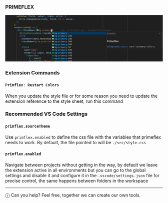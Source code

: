 ### PRIMEFLEX
![Example primeflex suggestions](./assets/banner.png)

### Extension Commands

#### `Primflex: Restart Colors`
When you update the style file or for some reason you need to update the extension reference to the style sheet, run this command

### Recommended VS Code Settings

#### `primflex.sourceTheme`
Use `primflex.enabled` to define the css file with the variables that primeflex needs to work. By default, the file pointed to will be `./src/style.css`

#### `primflex.enabled`

Navigate between projects without getting in the way, by default we leave the extension active in all environments but you can go to the global settings and disable it and configure it in the `.vscode/settings.json` file for precise control, the same happens between folders in the workspace

---
ⓘ Can you help? Feel free, together we can create our own tools.